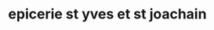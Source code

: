 ---
title: "epicerie st yves et st joachain"
url: /jacmel/epicerie-st-yves-et-st-joachain/
shop: comodidad
---